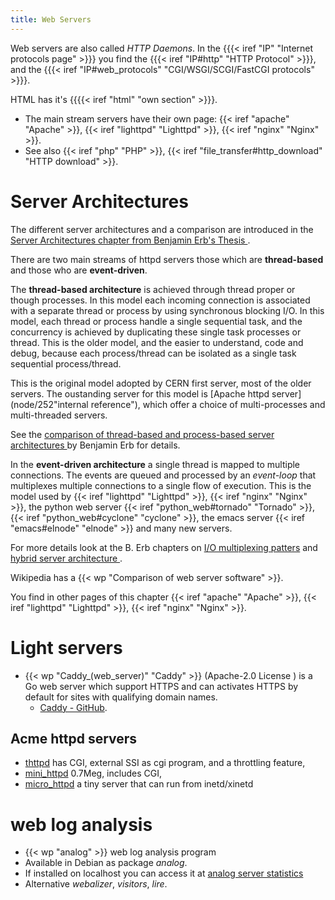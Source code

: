 ```yaml
---
title: Web Servers
---
```


Web servers are also called _HTTP Daemons_. In the
{{{< iref "IP" "Internet protocols page" >}}} you find the
{{{< iref "IP#http" "HTTP Protocol" >}}}, and the
{{{< iref "IP#web_protocols" "CGI/WSGI/SCGI/FastCGI protocols" >}}}.

HTML has it's {{{{< iref "html" "own section" >}}}.

-    The main stream servers have their own page:
    {{< iref "apache" "Apache" >}},
    {{< iref "lighttpd" "Lighttpd" >}},
    {{< iref "nginx" "Nginx" >}}.
-   See also {{< iref "php" "PHP" >}},
    {{<  iref "file_transfer#http_download" "HTTP download"  >}}.

# Server Architectures

The different server architectures and a comparison are
introduced in the
[Server Architectures chapter from Benjamin Erb's Thesis
](http://berb.github.io/diploma-thesis/community/042_serverarch.html).

There are two main streams of httpd servers those which are
**thread-based** and those who are **event-driven**.

The **thread-based architecture** is achieved through thread proper or though processes.
In this model each incoming connection is associated with a
separate thread or process by using synchronous blocking I/O.
In this model, each thread or process handle a single sequential
task, and the concurrency is achieved by duplicating these single
task processes or thread. This is the older model, and the easier
to understand, code and debug, because each process/thread can be
isolated as a single task sequential process/thread.

This is the original model adopted by CERN first server, most of
the older servers. The oustanding server for this model is
[Apache httpd server](node/252"internal reference"), which
offer a choice of multi-processes and multi-threaded servers.

See the [comparison of thread-based and process-based server architectures
](http://berb.github.io/diploma-thesis/community/042_serverarch.html#thread)
by Benjamin Erb for details.

In the **event-driven architecture** a single thread is mapped to
multiple connections. The events are queued and processed by an
*event-loop* that multiplexes multiple connections to a single
flow of execution. This is the model used by {{< iref "lighttpd" "Lighttpd" >}},
{{< iref "nginx" "Nginx" >}},
the python web server {{< iref "python_web#tornado" "Tornado" >}},
{{< iref "python_web#cyclone" "cyclone" >}},
the emacs server {{< iref "emacs#elnode" "elnode" >}} and many
new servers.

For more details look at the B. Erb chapters on
[I/O multiplexing patters](
http://berb.github.io/diploma-thesis/community/042_serverarch.html#io)
and [hybrid server architecture
](http://berb.github.io/diploma-thesis/community/042_serverarch.html#combined).

Wikipedia has a {{< wp "Comparison of web server software" >}}.

You find in other pages of this chapter {{< iref "apache" "Apache" >}},
{{< iref "lighttpd" "Lighttpd" >}}, {{< iref "nginx" "Nginx" >}}.

#  Light servers
-   {{< wp "Caddy_(web_server)" "Caddy" >}} (Apache-2.0 License ) is a Go web server
    which support HTTPS and can activates HTTPS by default for sites with qualifying
    domain names.
    -   [Caddy - GitHub](https://github.com/caddyserver/caddy).

## Acme httpd servers
-   [thttpd](http://www.acme.com/software/thttpd/)  has CGI, external
    SSI as cgi program, and a throttling feature,
-   [mini\_httpd](http://www.acme.com/software/mini_httpd/) 0.7Meg,
    includes CGI,
-   [micro\_httpd](http://www.acme.com/software/micro_httpd/) a
    tiny server that can run from inetd/xinetd

# web log analysis
-   {{< wp "analog" >}} web log analysis program
-   Available in Debian as package _analog_.
-   If installed on localhost you can access it at
    [analog server statistics](/analog/)
-   Alternative _webalizer_, _visitors_, _lire_.



<!-- Local Variables: -->
<!-- mode: markdown -->
<!-- ispell-local-dictionary: "english" -->
<!-- End: -->
